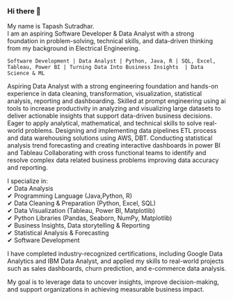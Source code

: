 ### Hi there 👋

<!--
**tapashsutradhar/tapashsutradhar** is a ✨ _special_ ✨ repository because its `README.md` (this file) appears on your GitHub profile.

Here are some ideas to get you started:

- 🔭 I’m currently working on ...
- 🌱 I’m currently learning ...
- 👯 I’m looking to collaborate on ...
- 🤔 I’m looking for help with ...
- 💬 Ask me about ...
- 📫 How to reach me: ...
- 😄 Pronouns: ...
- ⚡ Fun fact: ...
A geek and a nerd.
-->
My name is Tapash Sutradhar. <br>
I am an aspiring Software Developer & Data Analyst with a strong foundation in problem-solving, technical skills, and data-driven thinking from my background in Electrical Engineering. <br>

```
Software Development | Data Analyst | Python, Java, R | SQL, Excel, Tableau, Power BI | Turning Data Into Business Insights  | Data Science & ML
```

Aspiring Data Analyst with a strong engineering foundation and hands-on experience in data cleaning, transformation, visualization, statistical analysis, reporting and dashboarding. Skilled at prompt engineering using ai tools to increase productivity in analyzing and visualizing large datasets to deliver actionable insights that support data-driven business decisions. Eager to apply analytical, mathematical, and technical skills to solve real-world problems. Designing and implementing data pipelines ETL process and data warehousing solutions using AWS, DBT. Conducting statistical analysis trend forecasting and creating interactive dashboards in power BI and Tableau Collaborating with cross functional teams to identify and resolve complex data related business problems improving data accuracy and reporting.

I specialize in: <br>
✔ Data Analysis <br>
✔ Programming Language (Java,Python, R) <br>
✔ Data Cleaning & Preparation (Python, Excel, SQL) <br>
✔ Data Visualization (Tableau, Power BI, Matplotlib) <br>
✔ Python Libraries (Pandas, Seaborn, NumPy, Matplotlib) <br>
✔ Business Insights, Data storytelling & Reporting <br>
✔ Statistical Analysis & Forecasting <br>
✔ Software Development <br>

I have completed industry-recognized certifications, including Google Data Analytics and IBM Data Analyst, and applied my skills to real-world projects such as sales dashboards, churn prediction, and e-commerce data analysis. 

My goal is to leverage data to uncover insights, improve decision-making, and support organizations in achieving measurable business impact. 

